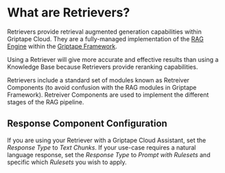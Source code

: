 # What are Retrievers?

Retrievers provide retrieval augmented generation capabilities within Griptape Cloud. They are a fully-managed implementation of the [RAG Engine](../../griptape-framework/engines/rag-engines.md) within the [Griptape Framework](../../griptape-framework/index.md).

Using a Retriever will give more accurate and effective results than using a Knowledge Base because Retrievers provide reranking capabilities.

Retrievers include a standard set of modules known as Retreiver Components (to avoid confusion with the RAG modules in Griptape Framework). Retreiver Components are used to implement the different stages of the RAG pipeline.

## Response Component Configuration

If you are using your Retriever with a Griptape Cloud Assistant, set the *Response* *Type* to *Text Chunks*. If your use-case requires a natural language response, set the *Response* *Type* to *Prompt with Rulesets* and specific which *Rulesets* you wish to apply.
